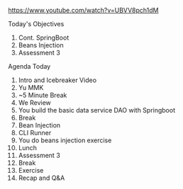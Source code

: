 https://www.youtube.com/watch?v=UBVV8pch1dM

Today's Objectives

1. Cont. SpringBoot
2. Beans Injection
3. Assessment 3

Agenda Today

1. Intro and Icebreaker Video
2. Yu MMK
3. ~5 Minute Break
4. We Review
5. You build the basic data service DAO with Springboot
6. Break
7. Bean Injection
8. CLI Runner
9. You do beans injection exercise
10. Lunch
11. Assessment 3
12. Break
13. Exercise
14. Recap and Q&A